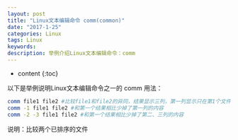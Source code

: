 ```yaml
---
layout: post
title: "Linux文本编辑命令 comm(common)"
date: "2017-1-25"
categories: Linux
tags: Linux
keywords:
description: 举例介绍Linux文本编辑命令：comm
---
```


* content
{:toc}


以下是举例说明Linux文本编辑命令之一的 comm 用法：

```bash
comm file1 file2 #比较file1和file2的异同，结果显示三列，第一列显示只在第1个文件里出现过的列，第二列显示只在第2个文件里出现过的列，第三列显示在笫1、第2个文件中都出现过的列
comm -1 file1 file2 #和第一个结果相比少掉了第一列的内容
comm -2 -3 file1 file2 #和第一个结果相比少掉了第二、三列的内容
```

说明：比较两个已排序的文件

